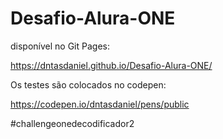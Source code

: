 # Desafio-Alura-ONE

disponível no Git Pages:

https://dntasdaniel.github.io/Desafio-Alura-ONE/

Os testes são colocados no codepen:

https://codepen.io/dntasdaniel/pens/public

#challengeonedecodificador2


